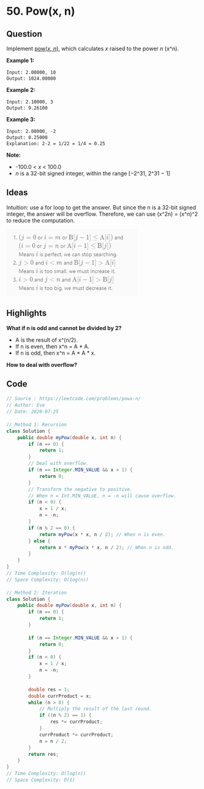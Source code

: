 # 50. Pow(x, n)

## Question

Implement [pow(*x*, *n*)](http://www.cplusplus.com/reference/valarray/pow/), which calculates *x* raised to the power *n* (x^n).

**Example 1:**

```
Input: 2.00000, 10
Output: 1024.00000
```

**Example 2:**

```
Input: 2.10000, 3
Output: 9.26100
```

**Example 3:**

```
Input: 2.00000, -2
Output: 0.25000
Explanation: 2-2 = 1/22 = 1/4 = 0.25
```

**Note:**

- -100.0 < *x* < 100.0
- *n* is a 32-bit signed integer, within the range [−2^31, 2^31 − 1]

## Ideas

Intuition: use a for loop to get the answer. But since the n is a 32-bit signed integer, the answer will be overflow. Therefore, we can use (x^2n) = (x^n)^2 to reduce the computation. 

![50](https://github.com/evegogogo/LeetCode/blob/master/images/4.png)

## Highlights

**What if n is odd and cannot be divided by 2?**

* A is the result of x^(n/2).
* If n is even, then x^n = A * A. 
* If n is odd, then x^n = A * A * x.

**How to deal with overflow?**

## Code

```java
// Source : https://leetcode.com/problems/powx-n/
// Author: Eve
// Date: 2020-07-25

// Method 1: Recursion
class Solution {
    public double myPow(double x, int n) {
        if (n == 0) {
            return 1;
        }
        // Deal with overflow.
        if (n == Integer.MIN_VALUE && x > 1) {
            return 0;
        }
        // Transform the negative to positive.
        // When n = Int.MIN_VALUE, n = -n will cause overflow.
        if (n < 0) {
            x = 1 / x;
            n = -n;
        }
        if (n % 2 == 0) {
            return myPow(x * x, n / 2); // When n is even.
        } else {
            return x * myPow(x * x, n / 2); // When n is odd.
        }
    }
}
// Time Complexity: O(log(n))
// Space Complexity: O(1og(n))

// Method 2: Iteration
class Solution {
    public double myPow(double x, int n) {
        if (n == 0) {
            return 1;
        }
        
        if (n == Integer.MIN_VALUE && x > 1) {
            return 0;
        }
        if (n < 0) {
            x = 1 / x;
            n = -n;
        }
        
        double res = 1;
        double currProduct = x;
        while (n > 0) {
            // Multiply the result of the last round.
            if ((n % 2) == 1) {
                res *= currProduct;
            }
            currProduct *= currProduct;
            n = n / 2;
        }
        return res;
    }
}
// Time Complexity: O(log(n))
// Space Complexity: O(1)
```

